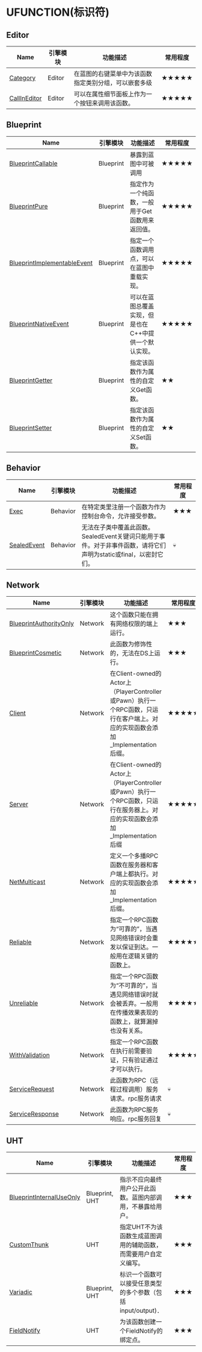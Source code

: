 # UFUNCTION(标识符)

## Editor

| Name                                                         | 引擎模块 | 功能描述                                             | 常用程度 |
| ------------------------------------------------------------ | -------- | ---------------------------------------------------- | -------- |
| [Category](#Specifier_UFUNCTION_Category)                   | Editor   | 在蓝图的右键菜单中为该函数指定类别分组，可以嵌套多级 | ★★★★★    |
| [CallInEditor](#Specifier_UFUNCTION_Blueprint_CallInEditor) | Editor   | 可以在属性细节面板上作为一个按钮来调用该函数。       | ★★★★★    |


## Blueprint

| Name                                                         | 引擎模块  | 功能描述                                              | 常用程度 |
| ------------------------------------------------------------ | --------- | ----------------------------------------------------- | -------- |
| [BlueprintCallable](#Specifier_UFUNCTION_Blueprint_BlueprintCallable) | Blueprint | 暴露到蓝图中可被调用                                  | ★★★★★    |
| [BlueprintPure](#Specifier_UFUNCTION_Blueprint_BlueprintPure) | Blueprint | 指定作为一个纯函数，一般用于Get函数用来返回值。       | ★★★★★    |
| [BlueprintImplementableEvent](#Specifier_UFUNCTION_Blueprint_BlueprintImplementableEvent) | Blueprint | 指定一个函数调用点，可以在蓝图中重载实现。            | ★★★★★    |
| [BlueprintNativeEvent](#Specifier_UFUNCTION_Blueprint_BlueprintNativeEvent) | Blueprint | 可以在蓝图总覆盖实现，但是也在C++中提供一个默认实现。 | ★★★★★    |
| [BlueprintGetter](#Specifier_UFUNCTION_Blueprint_BlueprintGetter)    | Blueprint | 指定该函数作为属性的自定义Get函数。                   | ★★       |
| [BlueprintSetter](#Specifier_UFUNCTION_Blueprint_BlueprintSetter)    | Blueprint | 指定该函数作为属性的自定义Set函数。                   | ★★       |


## Behavior

| Name                                                         | 引擎模块 | 功能描述                                                     | 常用程度 |
| ------------------------------------------------------------ | -------- | ------------------------------------------------------------ | -------- |
| [Exec](#Specifier_UFUNCTION_Exec)                               | Behavior | 在特定类里注册一个函数为作为控制台命令，允许接受参数。       | ★★★      |
| [SealedEvent](#Specifier_UFUNCTION_Blueprint_SealedEvent) | Behavior | 无法在子类中覆盖此函数。SealedEvent关键词只能用于事件。对于非事件函数，请将它们声明为static或final，以密封它们。 | 💀        |


## Network

| Name                                                         | 引擎模块 | 功能描述                                                     | 常用程度 |
| ------------------------------------------------------------ | -------- | ------------------------------------------------------------ | -------- |
| [BlueprintAuthorityOnly](#Specifier_UFUNCTION_Network_BlueprintAuthorityOnly) | Network  | 这个函数只能在拥有网络权限的端上运行。                       | ★★★      |
| [BlueprintCosmetic](#Specifier_UFUNCTION_Network_BlueprintCosmetic) | Network  | 此函数为修饰性的，无法在DS上运行。                           | ★★★      |
| [Client](#Specifier_UFUNCTION_Network_Client)                 | Network  | 在Client-owned的Actor上（PlayerController或Pawn）执行一个RPC函数，只运行在客户端上。对应的实现函数会添加_Implementation后缀。 | ★★★★★    |
| [Server](#Specifier_UFUNCTION_Network_Server)                 | Network  | 在Client-owned的Actor上（PlayerController或Pawn）执行一个RPC函数，只运行在服务器上。对应的实现函数会添加_Implementation后缀 | ★★★★★    |
| [NetMulticast](#Specifier_UFUNCTION_Network_NetMulticast) | Network  | 定义一个多播RPC函数在服务器和客户端上都执行。对应的实现函数会添加_Implementation后缀。 | ★★★★★    |
| [Reliable](#Specifier_UFUNCTION_Network_Reliable)                    | Network  | 指定一个RPC函数为“可靠的”，当遇见网络错误时会重发以保证到达。一般用在逻辑关键的函数上。 | ★★★★★    |
| [Unreliable](#Specifier_UFUNCTION_Network_Unreliable)                | Network  | 指定一个RPC函数为“不可靠的”，当遇见网络错误时就会被丢弃。一般用在传播效果表现的函数上，就算漏掉也没有关系。 | ★★★★★    |
| [WithValidation](#Specifier_UFUNCTION_Network_WithValidation)        | Network  | 指定一个RPC函数在执行前需要验证，只有验证通过才可以执行。    | ★★★★★    |
| [ServiceRequest](#Specifier_UFUNCTION_Network_ServiceRequest)        | Network  | 此函数为RPC（远程过程调用）服务请求。rpc服务请求             | 💀        |
| [ServiceResponse](#Specifier_UFUNCTION_Network_ServiceResponse)      | Network  | 此函数为RPC服务响应。rpc服务回复                             | 💀        |


## UHT

| Name                                                         | 引擎模块       | 功能描述                                                     | 常用程度 |
| ------------------------------------------------------------ | -------------- | ------------------------------------------------------------ | -------- |
| [BlueprintInternalUseOnly](#Specifier_UFUNCTION_UHT_BlueprintInternalUseOnly) | Blueprint, UHT | 指示不应向最终用户公开此函数。蓝图内部调用，不暴露给用户。   | ★★★      |
| [CustomThunk](#Specifier_UFUNCTION_UHT_CustomThunk)      | UHT            | 指定UHT不为该函数生成蓝图调用的辅助函数，而需要用户自定义编写。 | ★★★      |
| [Variadic](#Specifier_UFUNCTION_UHT_Variadic)               | Blueprint, UHT | 标识一个函数可以接受任意类型的多个参数（包括input/output)．  | ★★★      |
| [FieldNotify](#Specifier_UFUNCTION_UHT_FieldNotify)      | UHT            | 为该函数创建一个FieldNotify的绑定点。                        | ★★★      |